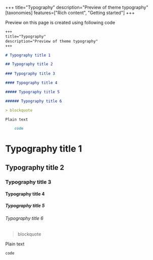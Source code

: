 +++
title="Typography"
description="Preview of theme typography"
[taxonomies]
features=["Rich content", "Getting started"]
+++

Preview on this page is created using following code


```markdown
+++
title="Typography"
description="Preview of theme typography"
+++

# Typography title 1  

## Typography title 2  
    
### Typography title 3  

#### Typography title 4  

##### Typography title 5

###### Typography title 6

> blockquote

Plain text

    code
```

# Typography title 1  

## Typography title 2  
    
### Typography title 3  

#### Typography title 4  

##### Typography title 5

###### Typography title 6

> blockquote

Plain text

    code

